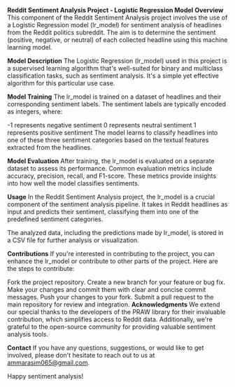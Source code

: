 **Reddit Sentiment Analysis Project - Logistic Regression Model**
**Overview**
This component of the Reddit Sentiment Analysis project involves the use of a Logistic Regression model (lr_model) for sentiment analysis of headlines from the Reddit politics subreddit. The aim is to determine the sentiment (positive, negative, or neutral) of each collected headline using this machine learning model.

**Model Description**
The Logistic Regression (lr_model) used in this project is a supervised learning algorithm that's well-suited for binary and multiclass classification tasks, such as sentiment analysis. It's a simple yet effective algorithm for this particular use case.

**Model Training**
The lr_model is trained on a dataset of headlines and their corresponding sentiment labels. The sentiment labels are typically encoded as integers, where:

-1 represents negative sentiment
0 represents neutral sentiment
1 represents positive sentiment
The model learns to classify headlines into one of these three sentiment categories based on the textual features extracted from the headlines.

**Model Evaluation**
After training, the lr_model is evaluated on a separate dataset to assess its performance. Common evaluation metrics include accuracy, precision, recall, and F1-score. These metrics provide insights into how well the model classifies sentiments.

**Usage**
In the Reddit Sentiment Analysis project, the lr_model is a crucial component of the sentiment analysis pipeline. It takes in Reddit headlines as input and predicts their sentiment, classifying them into one of the predefined sentiment categories.

The analyzed data, including the predictions made by lr_model, is stored in a CSV file for further analysis or visualization.

**Contributions**
If you're interested in contributing to the project, you can enhance the lr_model or contribute to other parts of the project. Here are the steps to contribute:

Fork the project repository.
Create a new branch for your feature or bug fix.
Make your changes and commit them with clear and concise commit messages.
Push your changes to your fork.
Submit a pull request to the main repository for review and integration.
**Acknowledgments**
We extend our special thanks to the developers of the PRAW library for their invaluable contribution, which simplifies access to Reddit data. Additionally, we're grateful to the open-source community for providing valuable sentiment analysis tools.

**Contact**
If you have any questions, suggestions, or would like to get involved, please don't hesitate to reach out to us at ammarasim065@gmail.com.

Happy sentiment analysis!
